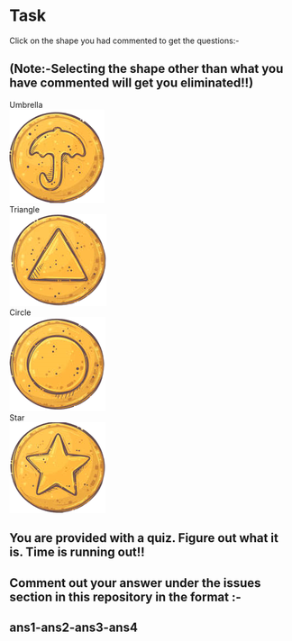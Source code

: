 # Task  
  
  
Click on the shape you had commented to get the questions:-  
## (Note:-Selecting the shape other than what you have commented will get you eliminated!!)  
Umbrella <br/>
[![umbrella](https://github.com/shreyan55/assets/blob/main/Umbrella-removebg-preview.png)](https://github.com/UttamBindal/Questionsdb/blob/main/umbrella "Questions")<br/>
Triangle<br/>
[![triangle](https://github.com/shreyan55/assets/blob/main/Triangle-removebg-preview.png)](https://github.com/UttamBindal/Questionsdb/blob/main/triangle "Questions")<br/>
Circle<br/>
[![circle](https://github.com/shreyan55/assets/blob/main/circle-removebg-preview.png)](https://github.com/UttamBindal/Questionsdb/blob/main/circle "Questions")<br/>
Star<br/>
[![star](https://github.com/shreyan55/assets/blob/main/star-removebg-preview.png)](https://github.com/UttamBindal/Questionsdb/blob/main/circle "Questions")<br/>
## You are provided with a quiz. Figure out what it is. Time is running out!!
## Comment out your answer under the issues section in this repository in the format :-
## ans1-ans2-ans3-ans4

